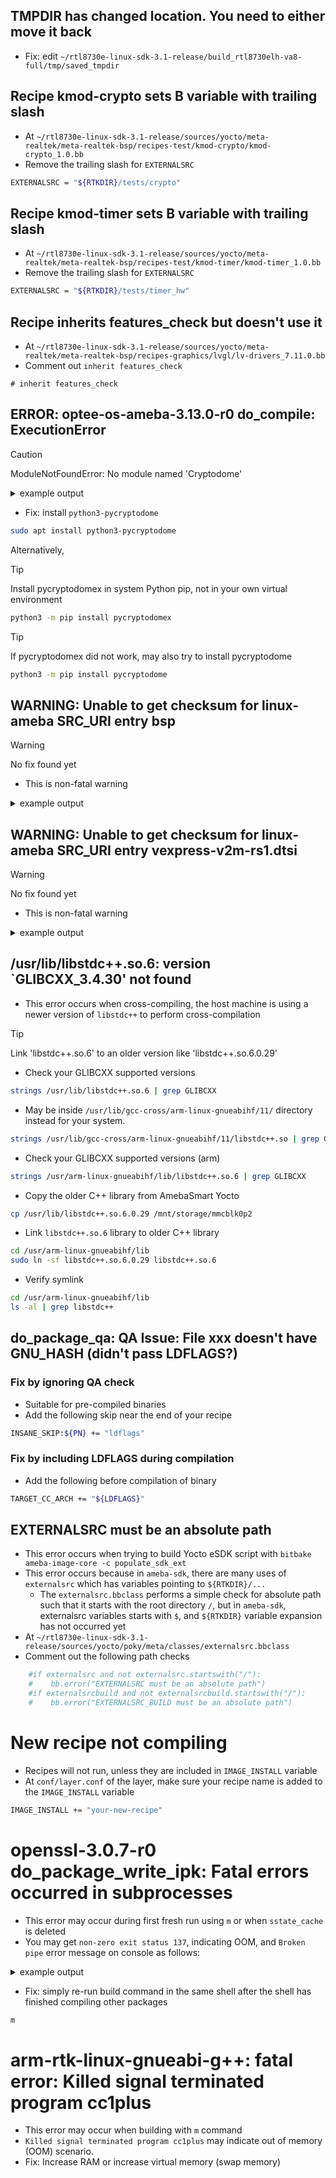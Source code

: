 ## TMPDIR has changed location. You need to either move it back
- Fix: edit `~/rtl8730e-linux-sdk-3.1-release/build_rtl8730elh-va8-full/tmp/saved_tmpdir`
## Recipe kmod-crypto sets B variable with trailing slash
- At `~/rtl8730e-linux-sdk-3.1-release/sources/yocto/meta-realtek/meta-realtek-bsp/recipes-test/kmod-crypto/kmod-crypto_1.0.bb`
- Remove the trailing slash for `EXTERNALSRC`
```bash
EXTERNALSRC = "${RTKDIR}/tests/crypto"
```
## Recipe kmod-timer sets B variable with trailing slash
- At `~/rtl8730e-linux-sdk-3.1-release/sources/yocto/meta-realtek/meta-realtek-bsp/recipes-test/kmod-timer/kmod-timer_1.0.bb`
- Remove the trailing slash for `EXTERNALSRC`
```bash
EXTERNALSRC = "${RTKDIR}/tests/timer_hw"
```

## Recipe inherits features_check but doesn't use it
- At `~/rtl8730e-linux-sdk-3.1-release/sources/yocto/meta-realtek/meta-realtek-bsp/recipes-graphics/lvgl/lv-drivers_7.11.0.bb`
- Comment out `inherit features_check`
```
# inherit features_check
```

## ERROR: optee-os-ameba-3.13.0-r0 do_compile: ExecutionError

> [!CAUTION] 
> ModuleNotFoundError: No module named 'Cryptodome'

<details>
  <summary>example output</summary>

```bash
NOTE: optee-os-ameba: compiling from external source tree /home/zivlow/dev/rtl8730e-linux-sdk-3.1-release/sources/boot/optee/optee_os
ERROR: optee-os-ameba-3.13.0-r0 do_compile: oe_runmake failed
ERROR: optee-os-ameba-3.13.0-r0 do_compile: ExecutionError('/home/zivlow/dev/rtl8730e-linux-sdk-3.1-release/build_rtl8730elh-va8-generic/tmp/work/rtl8730elh_va8-rtk-linux-gnueabi/optee-os-ameba/3.13.0-r0/temp/run.do_compile.2647954', 1, None, None)
ERROR: Logfile of failure stored in: /home/zivlow/dev/rtl8730e-linux-sdk-3.1-release/build_rtl8730elh-va8-generic/tmp/work/rtl8730elh_va8-rtk-linux-gnueabi/optee-os-ameba/3.13.0-r0/temp/log.do_compile.2647954
Log data follows:
| DEBUG: Executing python function externalsrc_compile_prefunc
| NOTE: optee-os-ameba: compiling from external source tree /home/zivlow/dev/rtl8730e-linux-sdk-3.1-release/sources/boot/optee/optee_os
| DEBUG: Python function externalsrc_compile_prefunc finished
| DEBUG: Executing python function autotools_aclocals
| DEBUG: SITE files ['endian-little', 'bit-32', 'arm-common', 'arm-32', 'common-linux', 'common-glibc', 'arm-linux', 'arm-linux-gnueabi', 'common']
| DEBUG: Python function autotools_aclocals finished
| DEBUG: Executing shell function do_compile
| NOTE: make -j 8 -C /home/zivlow/dev/rtl8730e-linux-sdk-3.1-release/sources/boot/optee/optee_os O=/home/zivlow/dev/rtl8730e-linux-sdk-3.1-release/build_rtl8730elh-va8-generic/tmp/work/rtl8730elh_va8-rtk-linux-gnueabi/optee-os-ameba/3.13.0-r0/optee-os-ameba-3.13.0 V=1 PLATFORM=realtek CFG_TEE_TA_LOG_LEVEL=1 CFG_TEE_CORE_LOG_LEVEL=1 CROSS_COMPILE=arm-rtk-linux-gnueabi- CROSS_COMPILE_core=arm-rtk-linux-gnueabi- CROSS_COMPILE_ta_arm64= CFG_TEE_BENCHMARK=n all
| make: Entering directory '/home/zivlow/dev/rtl8730e-linux-sdk-3.1-release/sources/boot/optee/optee_os'
| set -e; true '  CHK     /home/zivlow/dev/rtl8730e-linux-sdk-3.1-release/build_rtl8730elh-va8-generic/tmp/work/rtl8730elh_va8-rtk-linux-gnueabi/optee-os-ameba/3.13.0-r0/optee-os-ameba-3.13.0/conf.mk'; cnf='CFG_8250_UART=y_nl_ CFG_AES_GCM_TABLE_BASED=y_nl_ CFG_ARM32_core=y_nl_ CFG_ARM32_ldelf=y_nl_ CFG_ARM32_ta_arm32=y_nl_ CFG_ARM64_core=n_nl_ CFG_BOOT_SECONDARY_REQUEST=y_nl_ CFG_CC_OPT_LEVEL=s_nl_ CFG_COMPAT_GP10_DES=y_nl_ CFG_CORE_ASLR=y_nl_ CFG_CORE_BGET_BESTFIT=n_nl_ CFG_CORE_BIGNUM_MAX_BITS=4096_nl_ CFG_CORE_CLUSTER_SHIFT=2_nl_ CFG_CORE_DEBUG_CHECK_STACKS=n_nl_ CFG_CORE_DUMP_OOM=n_nl_ CFG_CORE_DYN_SHM=y_nl_ CFG_CORE_HEAP_SIZE=65536_nl_ CFG_CORE_HUK_SUBKEY_COMPAT=y_nl_ CFG_CORE_LARGE_PHYS_ADDR=n_nl_ CFG_CORE_MAX_SYSCALL_RECURSION=4_nl_ CFG_CORE_MBEDTLS_MPI=y_nl_ CFG_CORE_NEX_HEAP_SIZE=16384_nl_ CFG_CORE_PAGE_TAG_AND_IV=n_nl_ CFG_CORE_RESERVED_SHM=y_nl_ CFG_CORE_RODATA_NOEXEC=n_nl_ CFG_CORE_RWDATA_NOEXEC=y_nl_ CFG_CORE_SANITIZE_KADDRESS=n_nl_ CFG_CORE_SANITIZE_UNDEFINED=n_nl_ CFG_CORE_THREAD_SHIFT=0_nl_ CFG_CORE_TPM_EVENT_LOG=n_nl_ CFG_CORE_TZSRAM_EMUL_SIZE=458752_nl_ CFG_CORE_UNMAP_CORE_AT_EL0=y_nl_ CFG_CORE_WORKAROUND_NSITR_CACHE_PRIME=y_nl_ CFG_CORE_WORKAROUND_SPECTRE_BP=y_nl_ CFG_CORE_WORKAROUND_SPECTRE_BP_SEC=y_nl_ CFG_CRYPTO=y_nl_ CFG_CRYPTOLIB_DIR=core/lib/libtomcrypt_nl_ CFG_CRYPTOLIB_NAME=tomcrypt_nl_ CFG_CRYPTOLIB_NAME_tomcrypt=y_nl_ CFG_CRYPTO_AES=y_nl_ CFG_CRYPTO_AES_GCM_FROM_CRYPTOLIB=n_nl_ CFG_CRYPTO_CBC=y_nl_ CFG_CRYPTO_CBC_MAC=y_nl_ CFG_CRYPTO_CCM=y_nl_ CFG_CRYPTO_CMAC=y_nl_ CFG_CRYPTO_CONCAT_KDF=y_nl_ CFG_CRYPTO_CTR=y_nl_ CFG_CRYPTO_CTS=y_nl_ CFG_CRYPTO_DES=y_nl_ CFG_CRYPTO_DH=y_nl_ CFG_CRYPTO_DSA=y_nl_ CFG_CRYPTO_ECB=y_nl_ CFG_CRYPTO_ECC=y_nl_ CFG_CRYPTO_GCM=y_nl_ CFG_CRYPTO_HKDF=y_nl_ CFG_CRYPTO_HMAC=y_nl_ CFG_CRYPTO_MD5=y_nl_ CFG_CRYPTO_PBKDF2=y_nl_ CFG_CRYPTO_RSA=y_nl_ CFG_CRYPTO_RSASSA_NA1=y_nl_ CFG_CRYPTO_SHA1=y_nl_ CFG_CRYPTO_SHA224=y_nl_ CFG_CRYPTO_SHA256=y_nl_ CFG_CRYPTO_SHA384=y_nl_ CFG_CRYPTO_SHA512=y_nl_ CFG_CRYPTO_SHA512_256=y_nl_ CFG_CRYPTO_SIZE_OPTIMIZATION=y_nl_ CFG_CRYPTO_SM2_DSA=y_nl_ CFG_CRYPTO_SM2_KEP=y_nl_ CFG_CRYPTO_SM2_PKE=y_nl_ CFG_CRYPTO_SM3=y_nl_ CFG_CRYPTO_SM4=y_nl_ CFG_CRYPTO_XTS=y_nl_ CFG_DEBUG_INFO=y_nl_ CFG_DEVICE_ENUM_PTA=y_nl_ CFG_DT=n_nl_ CFG_DTB_MAX_SIZE=0x10000_nl_ CFG_EARLY_TA=n_nl_ CFG_EARLY_TA_COMPRESS=y_nl_ CFG_EMBED_DTB=n_nl_ CFG_ENABLE_EMBEDDED_TESTS=n_nl_ CFG_ENABLE_SCTLR_Z=n_nl_ CFG_EXTERNAL_DTB_OVERLAY=n_nl_ CFG_FTRACE_BUF_WHEN_FULL=shift_nl_ CFG_FTRACE_SUPPORT=n_nl_ CFG_FTRACE_US_MS=10000_nl_ CFG_GENERIC_BOOT=y_nl_ CFG_GIC=y_nl_ CFG_GP_SOCKETS=y_nl_ CFG_HWSUPP_MEM_PERM_PXN=y_nl_ CFG_HWSUPP_MEM_PERM_WXN=y_nl_ CFG_INIT_CNTVOFF=y_nl_ CFG_KERN_LINKER_ARCH=arm_nl_ CFG_KERN_LINKER_FORMAT=elf32-littlearm_nl_ CFG_LIBUTILS_WITH_ISOC=y_nl_ CFG_LOCKDEP=n_nl_ CFG_LOCKDEP_RECORD_STACK=y_nl_ CFG_LPAE_ADDR_SPACE_BITS=32_nl_ CFG_MMAP_REGIONS=20_nl_ CFG_MSG_LONG_PREFIX_MASK=0x1a_nl_ CFG_NUM_THREADS=2_nl_ CFG_OPTEE_REVISION_MAJOR=3_nl_ CFG_OPTEE_REVISION_MINOR=13_nl_ CFG_OS_REV_REPORTS_GIT_SHA1=y_nl_ CFG_PAGED_USER_TA=n_nl_ CFG_PKCS11_TA_ALLOW_DIGEST_KEY=y_nl_ CFG_PKCS11_TA_AUTH_TEE_IDENTITY=y_nl_ CFG_PM_ARM32=y_nl_ CFG_PM_STUBS=y_nl_ CFG_PSCI_ARM32=y_nl_ CFG_REE_FS=y_nl_ CFG_REE_FS_TA=y_nl_ CFG_REE_FS_TA_BUFFERED=n_nl_ CFG_RESERVED_VASPACE_SIZE=(1024 * 1024 * 10)_nl_ CFG_RPMB_FS=n_nl_ CFG_RPMB_FS_CACHE_ENTRIES=0_nl_ CFG_RPMB_FS_DEV_ID=0_nl_ CFG_RPMB_FS_RD_ENTRIES=8_nl_ CFG_RPMB_WRITE_KEY=n_nl_ CFG_SCMI_MSG_CLOCK=n_nl_ CFG_SCMI_MSG_DRIVERS=n_nl_ CFG_SCMI_MSG_RESET_DOMAIN=n_nl_ CFG_SCMI_MSG_SMT=n_nl_ CFG_SCMI_MSG_VOLTAGE_DOMAIN=n_nl_ CFG_SCMI_PTA=n_nl_ CFG_SCTLR_ALIGNMENT_CHECK=n_nl_ CFG_SECSTOR_TA=y_nl_ CFG_SECSTOR_TA_MGMT_PTA=y_nl_ CFG_SECURE_DATA_PATH=n_nl_ CFG_SECURE_PARTITION=n_nl_ CFG_SECURE_TIME_SOURCE_CNTPCT=y_nl_ CFG_SHMEM_SIZE=0x00020000_nl_ CFG_SHMEM_START=0x602e0000_nl_ CFG_SHOW_CONF_ON_BOOT=n_nl_ CFG_SM_NO_CYCLE_COUNTING=y_nl_ CFG_STACK_THREAD_EXTRA=0_nl_ CFG_STACK_TMP_EXTRA=0_nl_ CFG_SYSCALL_FTRACE=n_nl_ CFG_SYSCALL_WRAPPERS_MCOUNT=n_nl_ CFG_SYSTEM_PTA=y_nl_ CFG_TA_ASLR=y_nl_ CFG_TA_ASLR_MAX_OFFSET_PAGES=128_nl_ CFG_TA_ASLR_MIN_OFFSET_PAGES=0_nl_ CFG_TA_BGET_TEST=n_nl_ CFG_TA_BIGNUM_MAX_BITS=2048_nl_ CFG_TA_DYNLINK=y_nl_ CFG_TA_FLOAT_SUPPORT=y_nl_ CFG_TA_GPROF_SUPPORT=n_nl_ CFG_TA_MBEDTLS=y_nl_ CFG_TA_MBEDTLS_MPI=y_nl_ CFG_TA_MBEDTLS_SELF_TEST=y_nl_ CFG_TA_STRICT_ANNOTATION_CHECKS=y_nl_ CFG_TEE_API_VERSION=GPD-1.1-dev_nl_ CFG_TEE_BENCHMARK=n_nl_ CFG_TEE_CORE_DEBUG=y_nl_ CFG_TEE_CORE_EMBED_INTERNAL_TESTS=n_nl_ CFG_TEE_CORE_LOG_LEVEL=1_nl_ CFG_TEE_CORE_MALLOC_DEBUG=n_nl_ CFG_TEE_CORE_NB_CORE=2_nl_ CFG_TEE_CORE_TA_TRACE=y_nl_ CFG_TEE_FW_IMPL_VERSION=FW_IMPL_UNDEF_nl_ CFG_TEE_FW_MANUFACTURER=FW_MAN_UNDEF_nl_ CFG_TEE_IMPL_DESCR=OPTEE_nl_ CFG_TEE_MANUFACTURER=LINARO_nl_ CFG_TEE_RAM_VA_SIZE=0x000A0000_nl_ CFG_TEE_TA_LOG_LEVEL=1_nl_ CFG_TEE_TA_MALLOC_DEBUG=n_nl_ CFG_TZDRAM_SIZE=0x000e0000_nl_ CFG_TZDRAM_START=0x70200000_nl_ CFG_ULIBS_MCOUNT=n_nl_ CFG_ULIBS_SHARED=n_nl_ CFG_UNWIND=y_nl_ CFG_USER_TA_TARGETS=ta_arm32_nl_ CFG_VIRTUALIZATION=n_nl_ CFG_WITH_PAGER=n_nl_ CFG_WITH_SOFTWARE_PRNG=y_nl_ CFG_WITH_STACK_CANARIES=y_nl_ CFG_WITH_STATS=y_nl_ CFG_WITH_STMM_SP=n_nl_ CFG_WITH_USER_TA=y_nl_ CFG_WITH_VFP=y_nl_'; mkdir -p /home/zivlow/dev/rtl8730e-linux-sdk-3.1-release/build_rtl8730elh-va8-generic/tmp/work/rtl8730elh_va8-rtk-linux-gnueabi/optee-os-ameba/3.13.0-r0/optee-os-ameba-3.13.0/; echo "# auto-generated TEE configuration file" >/home/zivlow/dev/rtl8730e-linux-sdk-3.1-release/build_rtl8730elh-va8-generic/tmp/work/rtl8730elh_va8-rtk-linux-gnueabi/optee-os-ameba/3.13.0-r0/optee-os-ameba-3.13.0/conf.mk.tmp; echo "# TEE version ce3edc458-dev" >>/home/zivlow/dev/rtl8730e-linux-sdk-3.1-release/build_rtl8730elh-va8-generic/tmp/work/rtl8730elh_va8-rtk-linux-gnueabi/optee-os-ameba/3.13.0-r0/optee-os-ameba-3.13.0/conf.mk.tmp; echo "ARCH=arm" >>/home/zivlow/dev/rtl8730e-linux-sdk-3.1-release/build_rtl8730elh-va8-generic/tmp/work/rtl8730elh_va8-rtk-linux-gnueabi/optee-os-ameba/3.13.0-r0/optee-os-ameba-3.13.0/conf.mk.tmp; echo "PLATFORM=realtek" >>/home/zivlow/dev/rtl8730e-linux-sdk-3.1-release/build_rtl8730elh-va8-generic/tmp/work/rtl8730elh_va8-rtk-linux-gnueabi/optee-os-ameba/3.13.0-r0/optee-os-ameba-3.13.0/conf.mk.tmp; echo "PLATFORM_FLAVOR=amebasmart_armv7a" >>/home/zivlow/dev/rtl8730e-linux-sdk-3.1-release/build_rtl8730elh-va8-generic/tmp/work/rtl8730elh_va8-rtk-linux-gnueabi/optee-os-ameba/3.13.0-r0/optee-os-ameba-3.13.0/conf.mk.tmp; echo -n "${cnf}" | sed 's/_nl_ */\n/g' >>/home/zivlow/dev/rtl8730e-linux-sdk-3.1-release/build_rtl8730elh-va8-generic/tmp/work/rtl8730elh_va8-rtk-linux-gnueabi/optee-os-ameba/3.13.0-r0/optee-os-ameba-3.13.0/conf.mk.tmp; 	if cmp -s /home/zivlow/dev/rtl8730e-linux-sdk-3.1-release/build_rtl8730elh-va8-generic/tmp/work/rtl8730elh_va8-rtk-linux-gnueabi/optee-os-ameba/3.13.0-r0/optee-os-ameba-3.13.0/conf.mk /home/zivlow/dev/rtl8730e-linux-sdk-3.1-release/build_rtl8730elh-va8-generic/tmp/work/rtl8730elh_va8-rtk-linux-gnueabi/optee-os-ameba/3.13.0-r0/optee-os-ameba-3.13.0/conf.mk.tmp; then rm -f /home/zivlow/dev/rtl8730e-linux-sdk-3.1-release/build_rtl8730elh-va8-generic/tmp/work/rtl8730elh_va8-rtk-linux-gnueabi/optee-os-ameba/3.13.0-r0/optee-os-ameba-3.13.0/conf.mk.tmp; else true '  UPD     /home/zivlow/dev/rtl8730e-linux-sdk-3.1-release/build_rtl8730elh-va8-generic/tmp/work/rtl8730elh_va8-rtk-linux-gnueabi/optee-os-ameba/3.13.0-r0/optee-os-ameba-3.13.0/conf.mk'; mv /home/zivlow/dev/rtl8730e-linux-sdk-3.1-release/build_rtl8730elh-va8-generic/tmp/work/rtl8730elh_va8-rtk-linux-gnueabi/optee-os-ameba/3.13.0-r0/optee-os-ameba-3.13.0/conf.mk.tmp /home/zivlow/dev/rtl8730e-linux-sdk-3.1-release/build_rtl8730elh-va8-generic/tmp/work/rtl8730elh_va8-rtk-linux-gnueabi/optee-os-ameba/3.13.0-r0/optee-os-ameba-3.13.0/conf.mk; fi
| mkdir -p /home/zivlow/dev/rtl8730e-linux-sdk-3.1-release/build_rtl8730elh-va8-generic/tmp/work/rtl8730elh_va8-rtk-linux-gnueabi/optee-os-ameba/3.13.0-r0/optee-os-ameba-3.13.0/core
| python3 scripts/pem_to_pub_c.py --prefix ta_pub_key --key keys/default_ta.pem --out /home/zivlow/dev/rtl8730e-linux-sdk-3.1-release/build_rtl8730elh-va8-generic/tmp/work/rtl8730elh_va8-rtk-linux-gnueabi/optee-os-ameba/3.13.0-r0/optee-os-ameba-3.13.0/core/ta_pub_key.c
| Traceback (most recent call last):
|   File "/home/zivlow/dev/rtl8730e-linux-sdk-3.1-release/sources/boot/optee/optee_os/scripts/pem_to_pub_c.py", line 25, in main
|     from Cryptodome.PublicKey import RSA
| ModuleNotFoundError: No module named 'Cryptodome'
| 
| During handling of the above exception, another exception occurred:
| 
| Traceback (most recent call last):
|   File "/home/zivlow/dev/rtl8730e-linux-sdk-3.1-release/sources/boot/optee/optee_os/scripts/pem_to_pub_c.py", line 65, in module
|     main()
|   File "/home/zivlow/dev/rtl8730e-linux-sdk-3.1-release/sources/boot/optee/optee_os/scripts/pem_to_pub_c.py", line 28, in main
|     from Crypto.PublicKey import RSA
| ModuleNotFoundError: No module named 'Crypto'
| make: *** [mk/subdir.mk:181: /home/zivlow/dev/rtl8730e-linux-sdk-3.1-release/build_rtl8730elh-va8-generic/tmp/work/rtl8730elh_va8-rtk-linux-gnueabi/optee-os-ameba/3.13.0-r0/optee-os-ameba-3.13.0/core/ta_pub_key.c] Error 1
| make: *** Waiting for unfinished jobs....
| make: Leaving directory '/home/zivlow/dev/rtl8730e-linux-sdk-3.1-release/sources/boot/optee/optee_os'
| ERROR: oe_runmake failed
| WARNING: /home/zivlow/dev/rtl8730e-linux-sdk-3.1-release/build_rtl8730elh-va8-generic/tmp/work/rtl8730elh_va8-rtk-linux-gnueabi/optee-os-ameba/3.13.0-r0/temp/run.do_compile.2647954:179 exit 1 from 'exit 1'
| WARNING: Backtrace (BB generated script):
| 	#1: bbfatal_log, /home/zivlow/dev/rtl8730e-linux-sdk-3.1-release/build_rtl8730elh-va8-generic/tmp/work/rtl8730elh_va8-rtk-linux-gnueabi/optee-os-ameba/3.13.0-r0/temp/run.do_compile.2647954, line 179
| 	#2: die, /home/zivlow/dev/rtl8730e-linux-sdk-3.1-release/build_rtl8730elh-va8-generic/tmp/work/rtl8730elh_va8-rtk-linux-gnueabi/optee-os-ameba/3.13.0-r0/temp/run.do_compile.2647954, line 163
| 	#3: oe_runmake, /home/zivlow/dev/rtl8730e-linux-sdk-3.1-release/build_rtl8730elh-va8-generic/tmp/work/rtl8730elh_va8-rtk-linux-gnueabi/optee-os-ameba/3.13.0-r0/temp/run.do_compile.2647954, line 158
| 	#4: do_compile, /home/zivlow/dev/rtl8730e-linux-sdk-3.1-release/build_rtl8730elh-va8-generic/tmp/work/rtl8730elh_va8-rtk-linux-gnueabi/optee-os-ameba/3.13.0-r0/temp/run.do_compile.2647954, line 153
| 	#5: main, /home/zivlow/dev/rtl8730e-linux-sdk-3.1-release/build_rtl8730elh-va8-generic/tmp/work/rtl8730elh_va8-rtk-linux-gnueabi/optee-os-ameba/3.13.0-r0/temp/run.do_compile.2647954, line 192
ERROR: Task (/home/zivlow/dev/rtl8730e-linux-sdk-3.1-release/sources/yocto/poky/../meta-realtek/meta-realtek-bsp/recipes-security/optee/optee-os-ameba_3.13.0.bb:do_compile) failed with exit code '1'
```

</details>

- Fix: install `python3-pycryptodome`
```bash
sudo apt install python3-pycryptodome
```

Alternatively,
> [!TIP] 
> Install pycryptodomex in system Python pip, not in your own virtual environment

```bash
python3 -m pip install pycryptodomex
```

> [!TIP] 
> If pycryptodomex did not work, may also try to install pycryptodome

```bash
python3 -m pip install pycryptodome
```
## WARNING: Unable to get checksum for linux-ameba SRC_URI entry bsp

> [!WARNING] 
> No fix found yet
> - This is non-fatal warning
<details>
  <summary>example output</summary>
  
  ```bash
  WARNING: Unable to get checksum for linux-ameba SRC_URI entry bsp: [Errno 2] No such file or directory: '/home/zivlow/rtl8730e-linux-sdk-3.1-release/sources/kernel/linux-5.4/arch/riscv/bsp'
  WARNING: Unable to get checksum for linux-ameba SRC_URI entry bsp: [Errno 2] No such file or directory: '/home/zivlow/rtl8730e-linux-sdk-3.1-release/sources/kernel/linux-5.4/arch/arm64/bsp'
  WARNING: Unable to get checksum for linux-ameba SRC_URI entry bsp: [Errno 2] No such file or directory: '/home/zivlow/rtl8730e-linux-sdk-3.1-release/sources/kernel/linux-5.4/arch/arm/bsp'
  WARNING: Unable to get checksum for linux-ameba SRC_URI entry bsp: [Errno 2] No such file or directory: '/home/zivlow/rtl8730e-linux-sdk-3.1-release/sources/kernel/linux-5.4/arch/mips/bsp'
  ```
  
</details>

## WARNING: Unable to get checksum for linux-ameba SRC_URI entry vexpress-v2m-rs1.dtsi
> [!WARNING] 
> No fix found yet
> - This is non-fatal warning

<details>
  <summary>example output</summary>

  ```bash
  WARNING: Unable to get checksum for linux-ameba SRC_URI entry vexpress-v2m-rs1.dtsi: [Errno 2] No such file or directory: '/home/zivlow/rtl8730e-linux-sdk-3.1-release/sources/kernel/linux-5.4/arch/arm64/boot/dts/arm/vexpress-v2m-rs1.dtsi'
  ```
  
</details>

## /usr/lib/libstdc++.so.6: version `GLIBCXX_3.4.30' not found
- This error occurs when cross-compiling, the host machine is using a newer version of `libstdc++` to perform cross-compilation

> [!TIP] 
> Link 'libstdc++.so.6' to an older version like 'libstdc++.so.6.0.29'

- Check your GLIBCXX supported versions
```bash
strings /usr/lib/libstdc++.so.6 | grep GLIBCXX
```
- May be inside `/usr/lib/gcc-cross/arm-linux-gnueabihf/11/` directory instead for your system.
```bash
strings /usr/lib/gcc-cross/arm-linux-gnueabihf/11/libstdc++.so | grep GLIBCXX
```
- Check your GLIBCXX supported versions (arm)
```bash
strings /usr/arm-linux-gnueabihf/lib/libstdc++.so.6 | grep GLIBCXX
```

- Copy the older C++ library from AmebaSmart Yocto
```bash
cp /usr/lib/libstdc++.so.6.0.29 /mnt/storage/mmcblk0p2
```

- Link `libstdc++.so.6` library to older C++ library
```bash
cd /usr/arm-linux-gnueabihf/lib
sudo ln -sf libstdc++.so.6.0.29 libstdc++.so.6 
```

- Verify symlink
```bash
cd /usr/arm-linux-gnueabihf/lib
ls -al | grep libstdc++
```

## do_package_qa: QA Issue: File xxx doesn't have GNU_HASH (didn't pass LDFLAGS?)
### Fix by ignoring QA check
- Suitable for pre-compiled binaries
- Add the following skip near the end of your recipe
```bash
INSANE_SKIP:${PN} += "ldflags"
```
### Fix by including LDFLAGS during compilation
- Add the following before compilation of binary
```bash
TARGET_CC_ARCH += "${LDFLAGS}"
```

## EXTERNALSRC must be an absolute path
- This error occurs when trying to build Yocto eSDK script with `bitbake ameba-image-core -c populate_sdk_ext`
- This error occurs because in `ameba-sdk`, there are many uses of `externalsrc` which has variables pointing to `${RTKDIR}/...`
	- The `externalsrc.bbclass` performs a simple check for absolute path such that it starts with the root directory `/`, but in `ameba-sdk`, externalsrc variables starts with `$`, and `${RTKDIR}` variable expansion has not occurred yet
- At `~/rtl8730e-linux-sdk-3.1-release/sources/yocto/poky/meta/classes/externalsrc.bbclass`
- Comment out the following path checks
```python
    #if externalsrc and not externalsrc.startswith("/"):
    #    bb.error("EXTERNALSRC must be an absolute path")
    #if externalsrcbuild and not externalsrcbuild.startswith("/"):
    #    bb.error("EXTERNALSRC_BUILD must be an absolute path")
```

# New recipe not compiling
- Recipes will not run, unless they are included in `IMAGE_INSTALL` variable
- At `conf/layer.conf` of the layer, make sure your recipe name is added to the `IMAGE_INSTALL` variable
```bash
IMAGE_INSTALL += "your-new-recipe"
```

# openssl-3.0.7-r0 do_package_write_ipk: Fatal errors occurred in subprocesses
- This error may occur during first fresh run using `m` or when `sstate_cache` is deleted
- You may get `non-zero exit status 137`, indicating OOM, and  `Broken pipe` error message on console as follows:

<details>
  <summary>example output</summary>

```bash
ERROR: openssl-3.0.7-r0 do_package_write_ipk: Fatal errors occurred in subprocesses:
Command 'PATH="/home/zivlow/dev/rtl8730e-linux-sdk-3.1-release/build_rtl8730elh-va8-generic/tmp/sysroots-uninative/x86_64-linux/usr/bin:/home/zivlow/dev/rtl8730e-linux-sdk-3.1-release/build_rtl8730elh-va8-generic/tmp/work/cortexa32hf-neon-rtk-linux-gnueabi/openssl/3.0.7-r0/recipe-sysroot-native/usr/bin/perl-native:/home/zivlow/dev/rtl8730e-linux-sdk-3.1-release/sources/yocto/poky/scripts:/home/zivlow/dev/rtl8730e-linux-sdk-3.1-release/build_rtl8730elh-va8-generic/tmp/work/cortexa32hf-neon-rtk-linux-gnueabi/openssl/3.0.7-r0/recipe-sysroot-native/usr/bin/arm-rtk-linux-gnueabi:/home/zivlow/dev/rtl8730e-linux-sdk-3.1-release/build_rtl8730elh-va8-generic/tmp/work/cortexa32hf-neon-rtk-linux-gnueabi/openssl/3.0.7-r0/recipe-sysroot/usr/bin/crossscripts:/home/zivlow/dev/rtl8730e-linux-sdk-3.1-release/build_rtl8730elh-va8-generic/tmp/work/cortexa32hf-neon-rtk-linux-gnueabi/openssl/3.0.7-r0/recipe-sysroot-native/usr/sbin:/home/zivlow/dev/rtl8730e-linux-sdk-3.1-release/build_rtl8730elh-va8-generic/tmp/work/cortexa32hf-neon-rtk-linux-gnueabi/openssl/3.0.7-r0/recipe-sysroot-native/usr/bin:/home/zivlow/dev/rtl8730e-linux-sdk-3.1-release/build_rtl8730elh-va8-generic/tmp/work/cortexa32hf-neon-rtk-linux-gnueabi/openssl/3.0.7-r0/recipe-sysroot-native/sbin:/home/zivlow/dev/rtl8730e-linux-sdk-3.1-release/build_rtl8730elh-va8-generic/tmp/work/cortexa32hf-neon-rtk-linux-gnueabi/openssl/3.0.7-r0/recipe-sysroot-native/bin:/home/zivlow/dev/rtl8730e-linux-sdk-3.1-release/sources/yocto/poky/bitbake/bin:/home/zivlow/dev/rtl8730e-linux-sdk-3.1-release/build_rtl8730elh-va8-generic/tmp/hosttools" opkg-build -Z xz -a "--memlimit=50% --threads=8" openssl-dbg /home/zivlow/dev/rtl8730e-linux-sdk-3.1-release/build_rtl8730elh-va8-generic/tmp/work/cortexa32hf-neon-rtk-linux-gnueabi/openssl/3.0.7-r0/deploy-ipks/cortexa32hf-neon' returned non-zero exit status 137.
Subprocess output:/home/zivlow/dev/rtl8730e-linux-sdk-3.1-release/build_rtl8730elh-va8-generic/tmp/work/cortexa32hf-neon-rtk-linux-gnueabi/openssl/3.0.7-r0/recipe-sysroot-native/usr/bin/opkg-build: line 317: 2282216 Broken pipe             tar $ogargs $tsortargs --no-recursion $mtime_args -c $tarformat -T $tmp_dir/file_list
     2282217 Killed                  | $compressor $compressorargs > $tmp_dir/data.tar.$cext
Command 'PATH="/home/zivlow/dev/rtl8730e-linux-sdk-3.1-release/build_rtl8730elh-va8-generic/tmp/sysroots-uninative/x86_64-linux/usr/bin:/home/zivlow/dev/rtl8730e-linux-sdk-3.1-release/build_rtl8730elh-va8-generic/tmp/work/cortexa32hf-neon-rtk-linux-gnueabi/openssl/3.0.7-r0/recipe-sysroot-native/usr/bin/perl-native:/home/zivlow/dev/rtl8730e-linux-sdk-3.1-release/sources/yocto/poky/scripts:/home/zivlow/dev/rtl8730e-linux-sdk-3.1-release/build_rtl8730elh-va8-generic/tmp/work/cortexa32hf-neon-rtk-linux-gnueabi/openssl/3.0.7-r0/recipe-sysroot-native/usr/bin/arm-rtk-linux-gnueabi:/home/zivlow/dev/rtl8730e-linux-sdk-3.1-release/build_rtl8730elh-va8-generic/tmp/work/cortexa32hf-neon-rtk-linux-gnueabi/openssl/3.0.7-r0/recipe-sysroot/usr/bin/crossscripts:/home/zivlow/dev/rtl8730e-linux-sdk-3.1-release/build_rtl8730elh-va8-generic/tmp/work/cortexa32hf-neon-rtk-linux-gnueabi/openssl/3.0.7-r0/recipe-sysroot-native/usr/sbin:/home/zivlow/dev/rtl8730e-linux-sdk-3.1-release/build_rtl8730elh-va8-generic/tmp/work/cortexa32hf-neon-rtk-linux-gnueabi/openssl/3.0.7-r0/recipe-sysroot-native/usr/bin:/home/zivlow/dev/rtl8730e-linux-sdk-3.1-release/build_rtl8730elh-va8-generic/tmp/work/cortexa32hf-neon-rtk-linux-gnueabi/openssl/3.0.7-r0/recipe-sysroot-native/sbin:/home/zivlow/dev/rtl8730e-linux-sdk-3.1-release/build_rtl8730elh-va8-generic/tmp/work/cortexa32hf-neon-rtk-linux-gnueabi/openssl/3.0.7-r0/recipe-sysroot-native/bin:/home/zivlow/dev/rtl8730e-linux-sdk-3.1-release/sources/yocto/poky/bitbake/bin:/home/zivlow/dev/rtl8730e-linux-sdk-3.1-release/build_rtl8730elh-va8-generic/tmp/hosttools" opkg-build -Z xz -a "--memlimit=50% --threads=8" openssl-ptest /home/zivlow/dev/rtl8730e-linux-sdk-3.1-release/build_rtl8730elh-va8-generic/tmp/work/cortexa32hf-neon-rtk-linux-gnueabi/openssl/3.0.7-r0/deploy-ipks/cortexa32hf-neon' returned non-zero exit status 137.
Subprocess output:/home/zivlow/dev/rtl8730e-linux-sdk-3.1-release/build_rtl8730elh-va8-generic/tmp/work/cortexa32hf-neon-rtk-linux-gnueabi/openssl/3.0.7-r0/recipe-sysroot-native/usr/bin/opkg-build: line 317: 2279438 Done                    tar $ogargs $tsortargs --no-recursion $mtime_args -c $tarformat -T $tmp_dir/file_list
     2279439 Killed                  | $compressor $compressorargs > $tmp_dir/data.tar.$cext

ERROR: Logfile of failure stored in: /home/zivlow/dev/rtl8730e-linux-sdk-3.1-release/build_rtl8730elh-va8-generic/tmp/work/cortexa32hf-neon-rtk-linux-gnueabi/openssl/3.0.7-r0/temp/log.do_package_write_ipk.2276760
```

</details>

- Fix: simply re-run build command in the same shell after the shell has finished compiling other packages
```bash
m
```

# arm-rtk-linux-gnueabi-g++: fatal error: Killed signal terminated program cc1plus
- This error may occur when building with `m` command
- `Killed signal terminated program cc1plus` may indicate out of memory (OOM) scenario.
- Fix: Increase RAM or increase virtual memory (swap memory)

